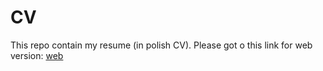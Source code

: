 # CV
This repo contain my resume (in polish CV). Please got o this link for web version:
[web](https://ichal6.github.io/CV/)
